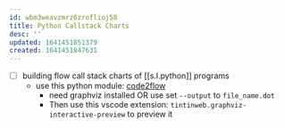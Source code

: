 ```yaml
---
id: wbm3weavzmrz0zroflioj58
title: Python Callstack Charts
desc: ''
updated: 1641451851379
created: 1641451847631
---
```



- [ ] building flow call stack charts of [[s.l.python]] programs
  - use this python module: [code2flow](https://github.com/scottrogowski/code2flow)
    - need graphviz installed OR use set `--output` to `file_name.dot` 
    - Then use this vscode extension: `tintinweb.graphviz-interactive-preview` to preview it
